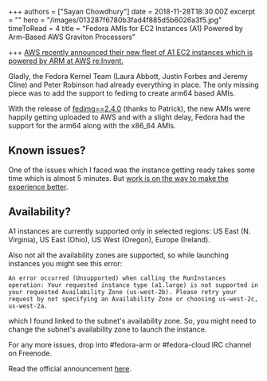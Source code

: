 +++
authors = ["Sayan Chowdhury"]
date = 2018-11-28T18:30:00Z
excerpt = ""
hero = "/images/013287f6780b3fad4f885d5b6026a3f5.jpg"
timeToRead = 4
title = "Fedora AMIs for EC2 Instances (A1) Powered by Arm-Based AWS Graviton Processors"

+++
[AWS recently announced their new fleet of A1 EC2 instances which is powered by ARM at AWS re:Invent.](https://aws.amazon.com/blogs/aws/new-ec2-instances-a1-powered-by-arm-based-aws-graviton-processors/)

Gladly, the Fedora Kernel Team (Laura Abbott, Justin Forbes and Jeremy Cline) and Peter Robinson had already everything in place. The only missing piece was to add the support to fedimg to create arm64 based AMIs.

With the release of [fedimg==2.4.0](https://github.com/fedora-infra/fedimg/releases/tag/2.4.0) (thanks to Patrick), the new AMIs were happily getting uploaded to AWS and with a slight delay, Fedora had the support for the arm64 along with the x86_64 AMIs.

## Known issues?

One of the issues which I faced was the instance getting ready takes some time which is almost 5 minutes. But [work is on the way to make the experience better](https://fedoramagazine.org/fedora-29-arm-aws/).

## Availability?

A1 instances are currently supported only in selected regions: US East (N. Virginia), US East (Ohio), US West (Oregon), Europe (Ireland).

Also not all the availability zones are supported, so while launching instances you might see this error:

    An error occurred (Unsupported) when calling the RunInstances operation: Your requested instance type (a1.large) is not supported in your requested Availability Zone (us-west-2b). Please retry your request by not specifying an Availability Zone or choosing us-west-2c, us-west-2a.

which I found linked to the subnet's availability zone. So, you might need to change the subnet's availability zone to launch the instance.

For any more issues, drop into #fedora-arm or #fedora-cloud IRC channel on Freenode.

Read the official announcement [here](https://fedoramagazine.org/fedora-29-arm-aws/).